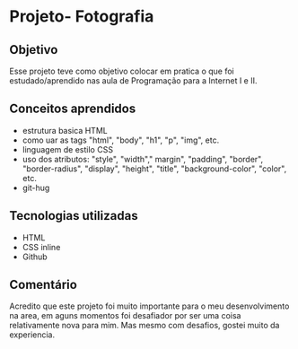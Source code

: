 # Projeto- Fotografia 

## Objetivo
Esse projeto teve como objetivo colocar em pratica o que foi estudado/aprendido nas aula de Programação para a Internet I e II.

## Conceitos aprendidos
- estrutura basica HTML
- como uar as tags "html", "body", "h1", "p", "img", etc.
- linguagem de estilo CSS 
- uso dos atributos: "style", "width"," margin", "padding", "border", "border-radius", "display", "height", "title", "background-color", "color", etc.
- git-hug
## Tecnologias utilizadas 
- HTML
- CSS inline
- Github

## Comentário 
Acredito que este projeto foi muito importante para o meu desenvolvimento na area, em aguns momentos foi desafiador por ser uma coisa relativamente nova para mim. Mas mesmo com desafios, gostei muito da experiencia.
